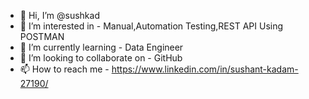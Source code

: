 - 👋 Hi, I’m @sushkad
- 👀 I’m interested in - Manual,Automation Testing,REST API Using POSTMAN
- 🌱 I’m currently learning - Data Engineer
- 💞️ I’m looking to collaborate on - GitHub
- 📫 How to reach me - https://www.linkedin.com/in/sushant-kadam-27190/

<!---
sushkad/sushkad is a ✨ special ✨ repository because its `README.md` (this file) appears on your GitHub profile.
You can click the Preview link to take a look at your changes.
--->
